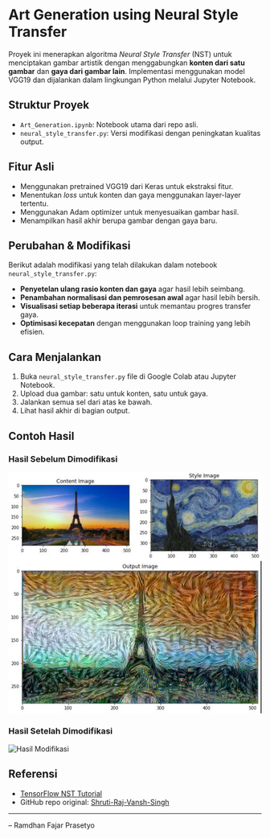 #  Art Generation using Neural Style Transfer

Proyek ini menerapkan algoritma *Neural Style Transfer* (NST) untuk menciptakan gambar artistik dengan menggabungkan **konten dari satu gambar** dan **gaya dari gambar lain**. Implementasi menggunakan model VGG19 dan dijalankan dalam lingkungan Python melalui Jupyter Notebook.

##  Struktur Proyek

- `Art_Generation.ipynb`: Notebook utama dari repo asli.
- `neural_style_transfer.py`: Versi modifikasi  dengan peningkatan kualitas output.

##  Fitur Asli

- Menggunakan pretrained VGG19 dari Keras untuk ekstraksi fitur.
- Menentukan *loss* untuk konten dan gaya menggunakan layer-layer tertentu.
- Menggunakan Adam optimizer untuk menyesuaikan gambar hasil.
- Menampilkan hasil akhir berupa gambar dengan gaya baru.

##  Perubahan & Modifikasi

Berikut adalah modifikasi yang telah dilakukan dalam notebook `neural_style_transfer.py`:

-  **Penyetelan ulang rasio konten dan gaya** agar hasil lebih seimbang.
-  **Penambahan normalisasi dan pemrosesan awal** agar hasil lebih bersih.
-  **Visualisasi setiap beberapa iterasi** untuk memantau progres transfer gaya.
-  **Optimisasi kecepatan** dengan menggunakan loop training yang lebih efisien.

##  Cara Menjalankan

1. Buka `neural_style_transfer.py` file di Google Colab atau Jupyter Notebook.
2. Upload dua gambar: satu untuk konten, satu untuk gaya.
3. Jalankan semua sel dari atas ke bawah.
4. Lihat hasil akhir di bagian output.

##  Contoh Hasil

### Hasil Sebelum Dimodifikasi
![Hasil Asli](hasil_asli.jpg)

### Hasil Setelah Dimodifikasi
![Hasil Modifikasi](hasil_modifikasi.png )


##  Referensi

- [TensorFlow NST Tutorial](https://www.tensorflow.org/tutorials/generative/style_transfer)
- GitHub repo original: [Shruti-Raj-Vansh-Singh](https://github.com/Shruti-Raj-Vansh-Singh/Art-Generation-using-neural-style-tranfer)

---

– Ramdhan Fajar Prasetyo

